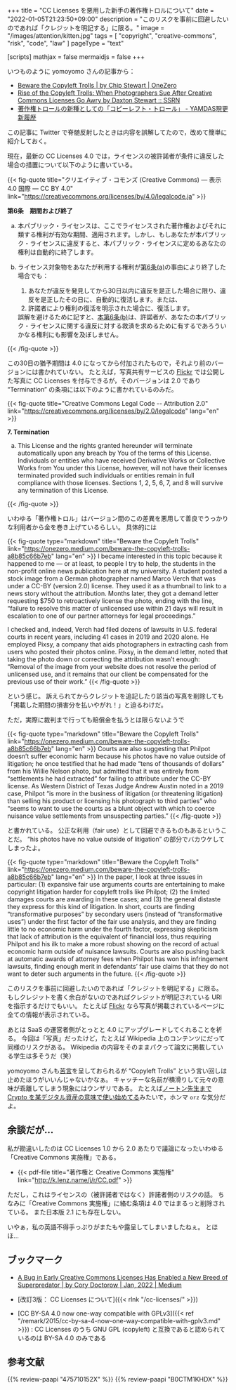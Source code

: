 +++
title = "CC Licenses を悪用した新手の著作権トロルについて"
date =  "2022-01-05T21:23:50+09:00"
description = "このリスクを事前に回避したいのであれば「クレジットを明記する」に限る。"
image = "/images/attention/kitten.jpg"
tags = [ "copyright", "creative-commons", "risk", "code", "law" ]
pageType = "text"

[scripts]
  mathjax = false
  mermaidjs = false
+++

いつものように yomoyomo さんの記事から：

- [Beware the Copyleft Trolls | by Chip Stewart | OneZero](https://onezero.medium.com/beware-the-copyleft-trolls-a8b85c66b7eb)
- [Rise of the Copyleft Trolls: When Photographers Sue After Creative Commons Licenses Go Awry by Daxton Stewart :: SSRN](https://papers.ssrn.com/sol3/papers.cfm?abstract_id=3844180)
- [著作権トロールの新種としての「コピーレフト・トロール」 - YAMDAS現更新履歴](https://yamdas.hatenablog.com/entry/20220105/copyleft-trolls)

この記事に Twitter で脊髄反射したときは内容を誤解してたので，改めて簡単に紹介しておく。

現在，最新の CC Licenses 4.0 では，ライセンスの被許諾者が条件に違反した場合の措置について以下のように書いている。

{{< fig-quote title="クリエイティブ・コモンズ (Creative Commons) — 表示 4.0 国際 — CC BY 4.0" link="https://creativecommons.org/licenses/by/4.0/legalcode.ja" >}}
<p id="s6"><strong>第6条　期間および終了</strong></p>
<ol type="a">
<li id="s6a">本パブリック・ライセンスは、ここでライセンスされた著作権およびそれに類する権利が有効な期間、適用されます。しかし、もしあなたが本パブリック・ライセンスに違反すると、本パブリック・ライセンスに定めるあなたの権利は自動的に終了します。</li>
<li id="s6b">
<p>ライセンス対象物をあなたが利用する権利が<a href="#s6a">第6条(a)</a>の事由により終了した場合でも：</p>
<ol>
<li id="s6b1">あなたが違反を発見してから30日以内に違反を是正した場合に限り、違反を是正したその日に、自動的に復活します。または、</li>
<li id="s6b2">許諾者により権利の復活を明示された場合に、復活します。</li>
</ol>
誤解を避けるために記すと、<a href="#s6b">本第6条(b)</a>は、許諾者が、あなたの本パブリック・ライセンスに関する違反に対する救済を求めるために有するであろういかなる権利にも影響を及ぼしません。</li>
</ol>
{{< /fig-quote >}}

この30日の猶予期間は 4.0 になってから付加されたもので，それより前のバージョンには書かれていない。
たとえば，写真共有サービスの [Flickr](https://www.flickr.com/) では公開した写真に CC Licenses を付与できるが，そのバージョンは 2.0 であり “Termination” の条項には以下のように書かれているのみだ。

{{< fig-quote title="Creative Commons Legal Code -- Attribution 2.0" link="https://creativecommons.org/licenses/by/2.0/legalcode" lang="en" >}}
<p><strong>7. Termination</strong> </p>
<ol type="a">
<li>
This License and the rights granted hereunder will terminate automatically upon any breach by You of the terms of this License. Individuals or entities who have received Derivative Works or Collective Works from You under this License, however, will not have their licenses terminated provided such individuals or entities remain in full compliance with those licenses. Sections 1, 2, 5, 6, 7, and 8 will survive any termination of this License.
</li>
</ol>
{{< /fig-quote >}}

いわゆる「著作権トロル」はバージョン間のこの差異を悪用して善良でうっかりな利用者から金を巻き上げているらしい。
具体的には

{{< fig-quote type="markdown" title="Beware the Copyleft Trolls" link="https://onezero.medium.com/beware-the-copyleft-trolls-a8b85c66b7eb" lang="en" >}}
I became interested in this topic because it happened to me — or at least, to people I try to help, the students in the non-profit online news publication here at my university. A student posted a stock image from a German photographer named Marco Verch that was under a CC-BY (version 2.0) license. They used it as a thumbnail to link to a news story without the attribution. Months later, they got a demand letter requesting $750 to retroactively license the photo, ending with the line, “failure to resolve this matter of unlicensed use within 21 days will result in escalation to one of our partner attorneys for legal proceedings.”

I checked and, indeed, Verch had filed dozens of lawsuits in U.S. federal courts in recent years, including 41 cases in 2019 and 2020 alone. He employed Pixsy, a company that aids photographers in extracting cash from users who posted their photos online. Pixsy, in the demand letter, noted that taking the photo down or correcting the attribution wasn’t enough: “Removal of the image from your website does not resolve the period of unlicensed use, and it remains that our client be compensated for the previous use of their work.”
{{< /fig-quote >}}

という感じ。
訴えられてからクレジットを追記したり該当の写真を削除しても「掲載した期間の損害分を払いやがれ！」と迫るわけだ。

ただ，実際に裁判まで行っても賠償金を払うとは限らないようで

{{< fig-quote type="markdown" title="Beware the Copyleft Trolls" link="https://onezero.medium.com/beware-the-copyleft-trolls-a8b85c66b7eb" lang="en" >}}
Courts are also suggesting that Philpot doesn’t suffer economic harm because his photos have no value outside of litigation; he once testified that he had made “tens of thousands of dollars” from his Willie Nelson photo, but admitted that it was entirely from “settlements he had extracted” for failing to attribute under the CC-BY license. As Western District of Texas Judge Andrew Austin noted in a 2019 case, Philpot “is more in the business of litigation (or threatening litigation) than selling his product or licensing his photograph to third parties” who “seems to want to use the courts as a blunt object with which to coerce nuisance value settlements from unsuspecting parties.”
{{< /fig-quote >}}

と書かれている。
公正な利用（fair use）として回避できるものもあるということだ。
“his photos have no value outside of litigation” の部分でバカウケしてしまったよ。

{{< fig-quote type="markdown" title="Beware the Copyleft Trolls" link="https://onezero.medium.com/beware-the-copyleft-trolls-a8b85c66b7eb" lang="en" >}}
In the paper, I look at three issues in particular: (1) expansive fair use arguments courts are entertaining to make copyright litigation harder for copyleft trolls like Philpot; (2) the limited damages courts are awarding in these cases; and (3) the general distaste they express for this kind of litigation. In short, courts are finding “transformative purposes” by secondary users (instead of “transformative uses”) under the first factor of the fair use analysis, and they are finding little to no economic harm under the fourth factor, expressing skepticism that lack of attribution is the equivalent of financial loss, thus requiring Philpot and his ilk to make a more robust showing on the record of actual economic harm outside of nuisance lawsuits. Courts are also pushing back at automatic awards of attorney fees when Philpot has won his infringement lawsuits, finding enough merit in defendants’ fair use claims that they do not want to deter such arguments in the future.
{{< /fig-quote >}}

このリスクを事前に回避したいのであれば「クレジットを明記する」に限る。
もしクレジットを書く余白がないのであればクレジットが明記されている URI を指示するだけでもいい。
たとえば [Flickr] なら写真が掲載されているページに全ての情報が表示されている。

あとは SaaS の運営者側がとっとと 4.0 にアップグレードしてくれることを祈る。
今回は「写真」だったけど，たとえば Wikipedia 上のコンテンツにだって同様のリスクがある。
Wikipedia の内容をそのままパクって論文に掲載している学生は多そうだ（笑）

yomoyomo さんも[苦言](https://yamdas.hatenablog.com/entry/20220105/copyleft-trolls "著作権トロールの新種としての「コピーレフト・トロール」 - YAMDAS現更新履歴")を呈しておられるが “Copyleft Trolls” という言い回しは止めたほうがいいんじゃないかなぁ。
キャッチーな名前が横滑りして元々の意味が乖離してしまう現象にはウンザリである。
たとえば[ノートン先生まで Crypto を某デジタル資産の意味で使い始めてる](https://community.norton.com/en/blogs/product-service-announcements/introducing-norton-crypto "Introducing Norton Crypto! | Norton Community")みたいで，ホンマ `orz` な気分だよ。

## 余談だが...

私が勘違いしたのは CC Licenses 1.0 から 2.0 あたりで議論になったいわゆる「Creative Commons 実施権」である。

- {{< pdf-file title="著作権と Creative Commons 実施権" link="http://k.lenz.name/j/r/CC.pdf" >}}

ただし，これはライセンスの（被許諾者ではなく）許諾者側のリスクの話。
ちなみに「Creative Commons 実施権」に絡む条項は 4.0 ではまるっと削除されている。
また日本版 2.1 にも存在しない。

いやぁ，私の英語不得手っぷりがまたもや露呈してしまいましたねぇ。
とほほ...

## ブックマーク

- [A Bug in Early Creative Commons Licenses Has Enabled a New Breed of Superpredator | by Cory Doctorow | Jan, 2022 | Medium](https://doctorow.medium.com/a-bug-in-early-creative-commons-licenses-has-enabled-a-new-breed-of-superpredator-5f6360713299)

- [改訂3版： CC Licenses について]({{< rlnk "/cc-licenses/" >}})
- [CC BY-SA 4.0 now one-way compatible with GPLv3]({{< ref "/remark/2015/cc-by-sa-4-now-one-way-compatible-with-gplv3.md" >}}) : CC Licenses のうち GNU GPL (copyleft) と互換であると認められているのは BY-SA 4.0 のみである

[Flickr]: https://www.flickr.com/

## 参考文献

{{% review-paapi "475710152X" %}} <!-- クリエイティブ・コモンズ―デジタル時代の知的財産権 -->
{{% review-paapi "B0CTM1KHDX" %}} <!-- 著作権法 第4版 -->
